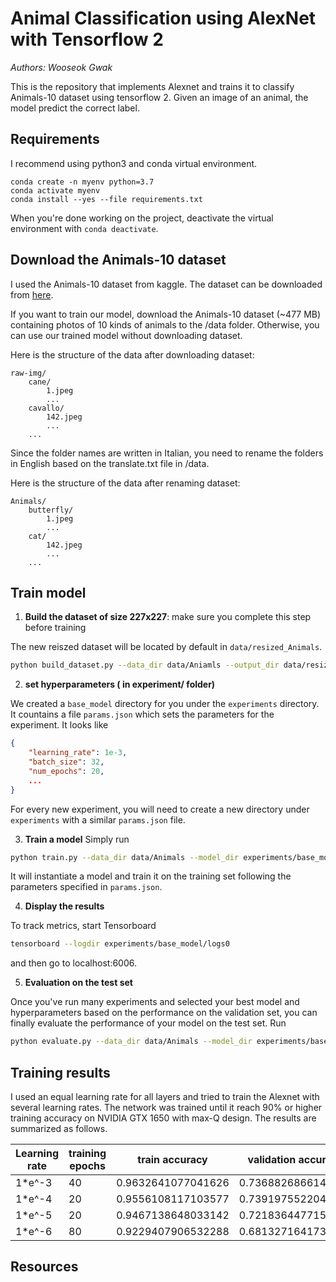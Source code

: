 # Animal Classification using AlexNet with Tensorflow 2

_Authors: Wooseok Gwak_

This is the repository that implements Alexnet and trains it to classify Animals-10 dataset using tensorflow 2. Given an image of an animal, the model predict the correct label.


## Requirements

I recommend using python3 and conda virtual environment.

``` 
conda create -n myenv python=3.7
conda activate myenv
conda install --yes --file requirements.txt
```

When you're done working on the project, deactivate the virtual environment with `conda deactivate`.


## Download the Animals-10 dataset

I used the Animals-10 dataset from kaggle. The dataset can be downloaded from [here](https://www.kaggle.com/alessiocorrado99/animals10).

If you want to train our model, download the Animals-10 dataset (~477 MB) containing photos of 10 kinds of animals to the /data folder. Otherwise, you can use our trained model without downloading dataset.

Here is the structure of the data after downloading dataset:

```
raw-img/
    cane/
        1.jpeg
        ...
    cavallo/
        142.jpeg
        ...
    ...
```

Since the folder names are written in Italian, you need to rename the folders in English based on the translate.txt file in /data.

Here is the structure of the data after renaming dataset:

```
Animals/
    butterfly/
        1.jpeg
        ...
    cat/
        142.jpeg
        ...
    ...
```


## Train model

1. **Build the dataset of size 227x227**: make sure you complete this step before training

The new reiszed dataset will be located by default in `data/resized_Animals`.

```bash
python build_dataset.py --data_dir data/Aniamls --output_dir data/resized_Animals
```

2. **set hyperparameters ( in experiment/ folder)** 

We created a `base_model` directory for you under the `experiments` directory. It countains a file `params.json` which sets the parameters for the experiment. It looks like

```json
{
    "learning_rate": 1e-3,
    "batch_size": 32,
    "num_epochs": 20,
    ...
}
```

For every new experiment, you will need to create a new directory under `experiments` with a similar `params.json` file.

3. **Train a model** Simply run

```bash
python train.py --data_dir data/Animals --model_dir experiments/base_model
```

It will instantiate a model and train it on the training set following the parameters specified in `params.json`.

4. **Display the results** 

To track metrics, start Tensorboard

```bash
tensorboard --logdir experiments/base_model/logs0
```

and then go to localhost:6006.

5. **Evaluation on the test set** 

Once you've run many experiments and selected your best model and hyperparameters based on the performance on the validation set, you can finally evaluate the performance of your model on the test set. Run

```bash
python evaluate.py --data_dir data/Animals --model_dir experiments/base_model
```


## Training results

I used an equal learning rate for all layers and tried to train the Alexnet with several learning rates. The network was trained until it reach 90% or higher training accuracy on NVIDIA GTX 1650 with max-Q design. The results are summarized as follows.

Learning rate | training epochs | train accuracy | validation accuracy | test accuracy 
--- | --- | --- | --- |--- 
1*e^-3 | 40 | 0.9632641077041626 | 0.7368826866149902 | 0.7148303389549255
1*e^-4 | 20 | 0.9556108117103577 | 0.7391975522041321 | 0.7502859234809875
1*e^-5 | 20 | 0.9467138648033142 | 0.7218364477157593 | 0.7319862842559814
1*e^-6 | 80 | 0.9229407906532288 | 0.6813271641731262 | 0.6831871867179871


## Resources

